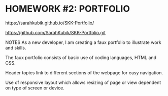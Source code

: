 
# HOMEWORK #2: PORTFOLIO

<https://sarahkubik.github.io/SKK-Portfolio/>

<https://github.com/SarahKubik/SKK-Portfolio.git>

NOTES
As a new developer, I am creating a faux portfolio to illustrate work and skills.

The faux portfolio consists of basic use of coding languages, HTML and CSS.

Header topics link to different sections of the webpage for easy navigation.

Use of responsive layout which allows resizing of page or view dependent on type of screen or device.


